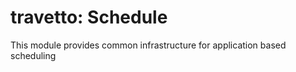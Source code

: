 travetto: Schedule 
===

This module provides common infrastructure for application based scheduling
